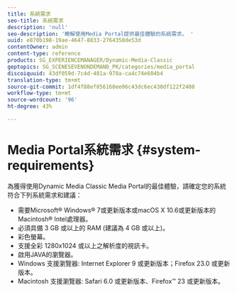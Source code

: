 ```yaml
---
title: 系統需求
seo-title: 系統需求
description: 'null'
seo-description: '瞭解使用Media Portal提供最佳體驗的系統需求。 '
uuid: e870b198-19ae-4647-8833-2764358de53d
contentOwner: admin
content-type: reference
products: SG_EXPERIENCEMANAGER/Dynamic-Media-Classic
geptopics: SG_SCENESEVENONDEMAND_PK/categories/media_portal
discoiquuid: 43df059d-7c4d-481a-978a-ca4c74e604b4
translation-type: tm+mt
source-git-commit: 1df4f88ef856160ee06c43dc6ec430df122f2408
workflow-type: tm+mt
source-wordcount: '96'
ht-degree: 43%

---
```



# Media Portal系統需求 {#system-requirements}

為獲得使用Dynamic Media Classic Media Portal的最佳體驗，請確定您的系統符合下列系統需求和建議：

* 需要Microsoft® Windows® 7或更新版本或macOS X 10.6或更新版本的Macintosh® Intel處理器。
* 必須具備 3 GB 或以上的 RAM (建議為 4 GB 或以上)。
* 彩色螢幕。
* 支援全彩 1280x1024 或以上之解析度的視訊卡。
* 啟用JAVA的瀏覽器。
* Windows 支援瀏覽器: Internet Explorer 9 或更新版本；Firefox 23.0 或更新版本。
* Macintosh 支援瀏覽器: Safari 6.0 或更新版本、Firefox™ 23 或更新版本。

